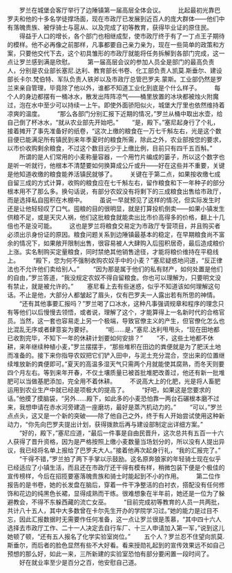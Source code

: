 　　罗兰在城堡会客厅举行了边陲镇第一届高层全体会议。
　　比起最初光靠巴罗夫和他的十多名学徒撑场面，现在市政厅已发展到近百人的庞大群体——他们中有落魄贵族、被俘骑士与扈从、以及完成了初等教育，获得毕业证的原住民。
　　得益于人口的增长，各个部门也相继成型，使市政厅终于有了一丁点王子期待的模样。他不必再像之前那样，凡事都要自己亲力亲为，现在一些简单的政策和方案，只要他交代下去，这个初具雏形的市政厅就能将任务拆解到各部门完成，这一点让罗兰感到满是欣慰。
　　第一届高层会议的参加人员全是部门的最高负责人，分别是农业部长塞尼.达利、教育部长书卷、化工部负责人凯莫.斯垂尔、建设部长卡尔.梵伯特、军队负责人铁斧以及市政厅总管巴罗夫.蒙斯。工业部仍然是罗兰来亲自管理，毕竟除了他以外，谁都不知道工业化到底是个什么样子。
　　每个人的身边都摆有一桶冰水，散发出阵阵凉气——桶里放置的冰块都被烛火附魔过，泡在水中至少可以持续一上午。即使外面骄阳似火，城堡大厅里也依然维持着凉爽的温度。
　　“那么各部门分别汇报下近期的情况，”罗兰从桶中取出水壶，给自己倒了杯冰水，“就从农业部先开始吧。”
　　“是，殿下。”塞尼起身行了个礼，接着摊开了事先准备好的纸卷，“这次上缴的粮食在一万七千斛左右，光是这个数目便已能满足所有镇民到来年季夏时的粮食所需，除此之外，农业部按您的要求，以市价收购剩余粮食，不过这个数目远少于上缴比例，目前只有四千五百斛。”
　　所谓的是人们常用的小麦称量容器，一个用竹片编成的篓子，所以这个数字也是听一听就行，他根本不清楚要如何换算成公斤或升——好在这些并不重要，关键是他知道收缴的粮食能养活镇民就够了。
　　关键在于第二点，如果按收缴七成自留三成的方式计算，收购的粮食应在七千斛左右，留作粮食和下一年种子的部分根本用不了那么多。换句话说，有部分农奴没有将剩下的三成粮食出售给市政厅，而是选择私自囤积在木棚中。
　　虽说一早就预见了这样的情况，但实际发生时还是让他轻轻叹了口气。囤粮的目的很明显，就是打算投机倒卖——如果小镇发生供粮不足，或是天灾人祸，他们这批粮食就能卖出比市价高得多的价格，翻上十几倍也不是没可能。
　　这也是罗兰将粮食交易定为市政厅专营项目，并且购买者必须出示身份证的原因。粮食问题关系到边陲镇最基本的稳定，在早期粮食尚不富余的情况下，如果敞开限制出售，很容易被人大肆购入后囤积居奇，最后造成粮价上涨。实名制购买定量粮食，同时禁绝其他销售途径，才能将粮价维持在平稳线上。
　　“殿下，您为何不强制收购农奴手中的小麦？”塞尼疑惑地问道，“反正律法也不允许他们卖给别人。”
　　“因为那是属于他们的私有财产，如何处置是他们的自由，”罗兰答道，“我没规定农奴不得自留粮食。你也可以理解为，只要明文没有禁止，就是被允许的。”
　　塞尼看上去有些迷惑，似乎不知道该如何理解这句话。不止是他，大部分人都皱起了眉头，仅有巴罗夫一人露出若有所思的神情。
　　“还有其他事要汇报吗？”罗兰喝了口冰水，这种凡事强调规章和程序的理念只有等他们以后慢慢去领悟，或者说，理解了这个，才能算得上一名新时代的合格官员。当然，这一套也容易走上另一个极端，导致官僚主义的产生，但官僚化怎么也比混乱无序或者肆意妄为要好。
　　“呃……是，”塞尼.达利甩甩头，“现在田地都已收割完毕，不知下一年的休耕计划要如何安排？”
　　“不，这些土地都不休耕，来年继续种植小麦，”罗兰摆摆手，“那些堆积在田边的粪便就是为了肥沃土地而准备的。接下来你指导农奴把它们铲入田中，与泥土充分混合，空出来的位置继续堆放新的粪便即可。”夏天的高温多湿天气只需两个月就能使其腐熟，而冬天则要四个月左右。等到来年开春，不仅土壤质量已被首批堆肥改善过，他还有新一批堆肥可以当做基肥添加，完全用不着休耕。
　　不说高大上的化肥，光是将人畜肥运用到农业生产中就已经是项极大的提高了。
　　“好吧，如果这是您要求的话。”他摸了摸脑袋，“另外……殿下，如此多的小麦恐怕靠一两台石碾根本磨不过来，我想申请在赤水河旁建造一座磨坊，最好是蒸汽机动力的。”
　　“可以，”罗兰点点头，这又是一个新的突破——除了他自己之外，终于有人开始尝试使用这种新动力，“你先向巴罗夫提出计划，获得拨款后再与建设部制定出详细方案。”
　　“好的，殿下，”塞尼应道，“最后一件事是自由民晋升，这次总共有五百一十六人获得了晋升资格，因为是严格按照上缴小麦数量当场划分的，所以没有人提出异议，我已经将名单上报给了巴罗夫大人。”接着他再次起身行礼，“我的汇报完了。”
　　“干得不错，”罗兰拍了两下手掌以示鼓励。这名原奔狼家的年轻骑士现在似乎已经适应了小镇生活，而且还在市政厅还干得有模有样，稍微包装下便是个极佳的宣传榜样，今后在招揽要塞落魄贵族和骑士时能起到不小的作用。
　　第二位作报告的是书卷，她的长发盘在脑后，穿着一件干净整洁的白衬衣，搭配没有任何修饰和花边的纯黑色长裙，显得成熟而干练。很难想象在半年前，她还是一位为了躲避教会，不得不东躲西藏的流亡女巫。
　　“目前完成初等教育的人员一共两批，共计八十五人，其中大多数曾在卡尔先生开办的学院学习过。”她的能力是过目不忘，因此汇报数据时无需要作任何准备，这一点让罗兰很是羡慕，“其中四十六人选择去市政厅工作、二十一人决定去自行车厂、十三人申请加入第一军，”说到这儿她顿了顿，“还有五人报名了化学实验室岗位。”
　　五个人？罗兰忍不住望向凯莫.斯垂尔，而后者的脸色显然有些不大好看。看来授勋礼起到的宣传效果远不如自己预想的那么好，如此一来，三所新建的实验室恐怕有部分要闲置一段时间了。
　　好在就业率至少是百分之百，他安慰自己道。